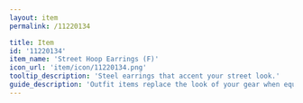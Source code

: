 ```yaml
---
layout: item
permalink: /11220134

title: Item
id: '11220134'
item_name: 'Street Hoop Earrings (F)'
icon_url: 'item/icon/11220134.png'
tooltip_description: 'Steel earrings that accent your street look.'
guide_description: 'Outfit items replace the look of your gear when equipped.'
---
```

